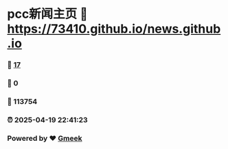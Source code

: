 # pcc新闻主页 :link: https://73410.github.io/news.github.io 
### :page_facing_up: [17](https://73410.github.io/news.github.io/tag.html) 
### :speech_balloon: 0 
### :hibiscus: 113754 
### :alarm_clock: 2025-04-19 22:41:23 
### Powered by :heart: [Gmeek](https://github.com/Meekdai/Gmeek)
